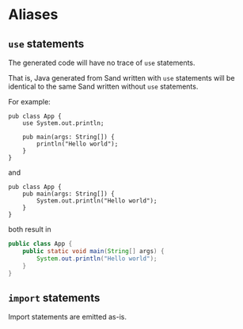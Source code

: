 # Aliases

## `use` statements

The generated code will have no trace of `use` statements.

That is, Java generated from Sand written with `use` statements will be identical to the same Sand written without `use` statements.

For example:

```sand
pub class App {
    use System.out.println;

    pub main(args: String[]) {
        println("Hello world");
    }
}
```

and

```sand
pub class App {
    pub main(args: String[]) {
        System.out.println("Hello world");
    }
}
```

both result in

```java
public class App {
    public static void main(String[] args) {
        System.out.println("Hello world");
    }
}
```

## `import` statements

Import statements are emitted as-is.
